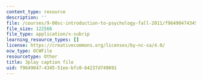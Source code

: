 ```yaml
---
content_type: resource
description: ''
file: /courses/9-00sc-introduction-to-psychology-fall-2011/f9649047434551eebfc064237d749691_lanmHS0JwYI.vtt
file_size: 122566
file_type: application/x-subrip
learning_resource_types: []
license: https://creativecommons.org/licenses/by-nc-sa/4.0/
ocw_type: OCWFile
resourcetype: Other
title: 3play caption file
uid: f9649047-4345-51ee-bfc0-64237d749691
---
```

